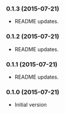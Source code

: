### 0.1.3 (2015-07-21)
* README updates.

### 0.1.2 (2015-07-21)
* README updates.

### 0.1.1 (2015-07-21)
* README updates.

### 0.1.0 (2015-07-21)
* Initial version